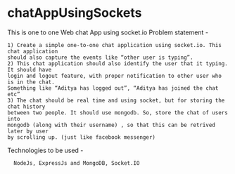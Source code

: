# chatAppUsingSockets
This is one to one Web chat App using socket.io
Problem statement -
```
1) Create a simple one-to-one chat application using socket.io. This chat application
should also capture the events like “other user is typing”.
2) This chat application should also identify the user that it typing. It should have
login and logout feature, with proper notification to other user who is in the chat.
Something like “Aditya has logged out”, “Aditya has joined the chat etc”
3) The chat should be real time and using socket, but for storing the chat history
between two people. It should use mongodb. So, store the chat of users into
mongodb (along with their username) , so that this can be retrived later by user
by scrolling up. (just like facebook messenger)
```
Technologies to be used -
```
  NodeJs, ExpressJs and MongoDB, Socket.IO
 ```
